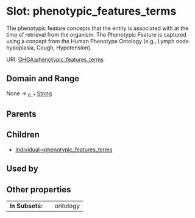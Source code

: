 
# Slot: phenotypic_features_terms


The phenotypic feature concepts that the entity is associated with at the time of retrieval from the organism. The Phenotypic Feature is captured using a concept from the Human Phenotype Ontology (e.g., Lymph node hypoplasia, Cough, Hypotension).

URI: [GHGA:phenotypic_features_terms](https://w3id.org/GHGA/phenotypic_features_terms)


## Domain and Range

None &#8594;  <sub>0..\*</sub> [String](types/String.md)

## Parents


## Children

 *  [Individual➞phenotypic_features_terms](Individual_phenotypic_features_terms.md)

## Used by


## Other properties

|  |  |  |
| --- | --- | --- |
| **In Subsets:** | | ontology |

